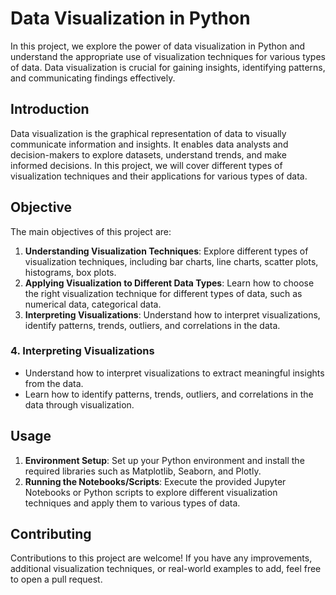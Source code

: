 # Data Visualization in Python

In this project, we explore the power of data visualization in Python and understand the appropriate use of visualization techniques
for various types of data. Data visualization is crucial for gaining insights, identifying patterns, and communicating findings effectively.

## Introduction
Data visualization is the graphical representation of data to visually communicate information and insights. 
It enables data analysts and decision-makers to explore datasets, understand trends, and make informed decisions. 
In this project, we will cover different types of visualization techniques and their applications for various types of data.

## Objective

The main objectives of this project are:
1. **Understanding Visualization Techniques**: Explore different types of visualization techniques, including bar charts, line charts, scatter plots, histograms, box plots.
2. **Applying Visualization to Different Data Types**: Learn how to choose the right visualization technique for different types of data, such as numerical data, categorical data.
3. **Interpreting Visualizations**: Understand how to interpret visualizations, identify patterns, trends, outliers, and correlations in the data.

### 4. Interpreting Visualizations
   - Understand how to interpret visualizations to extract meaningful insights from the data.
   - Learn how to identify patterns, trends, outliers, and correlations in the data through visualization.

## Usage
1. **Environment Setup**: Set up your Python environment and install the required libraries such as Matplotlib, Seaborn, and Plotly.
2. **Running the Notebooks/Scripts**: Execute the provided Jupyter Notebooks or Python scripts to explore different visualization techniques and apply them to various types of data.

## Contributing
Contributions to this project are welcome! If you have any improvements, additional visualization techniques, or real-world examples to add, feel free to open a pull request.
